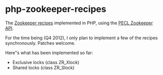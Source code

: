 php-zookeeper-recipes
=====================

The <a href='http://zookeeper.apache.org/doc/current/recipes.html'>Zookeeper recipes</a> implemented in PHP,
using the <a href='http://pecl.php.net/zookeeper'>PECL Zookeeper API</a>.

For the time being (Q4 2012), I only plan to implement a few of the recipes synchronously. Patches welcome.

Here&quot;s what has been implemented so far:
* Exclusive locks (class ZR_Xlock)
* Shared locks (class ZR_Slock)

